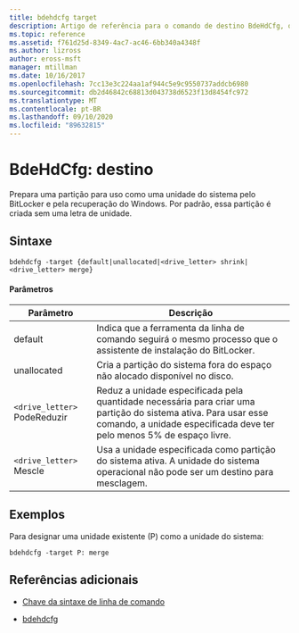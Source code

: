 ```yaml
---
title: bdehdcfg target
description: Artigo de referência para o comando de destino BdeHdCfg, que prepara uma partição para uso como uma unidade do sistema pelo BitLocker e pela recuperação do Windows.
ms.topic: reference
ms.assetid: f761d25d-8349-4ac7-ac46-6bb340a4348f
ms.author: lizross
author: eross-msft
manager: mtillman
ms.date: 10/16/2017
ms.openlocfilehash: 7cc13e3c224aa1af944c5e9c9550737addcb6980
ms.sourcegitcommit: db2d46842c68813d043738d6523f13d8454fc972
ms.translationtype: MT
ms.contentlocale: pt-BR
ms.lasthandoff: 09/10/2020
ms.locfileid: "89632815"
---
```

# <a name="bdehdcfg-target"></a>BdeHdCfg: destino

Prepara uma partição para uso como uma unidade do sistema pelo BitLocker e pela recuperação do Windows. Por padrão, essa partição é criada sem uma letra de unidade.

## <a name="syntax"></a>Sintaxe

```
bdehdcfg -target {default|unallocated|<drive_letter> shrink|<drive_letter> merge}
```

#### <a name="parameters"></a>Parâmetros

| Parâmetro | Descrição |
| --------- | ----------- |
| default | Indica que a ferramenta da linha de comando seguirá o mesmo processo que o assistente de instalação do BitLocker. |
| unallocated | Cria a partição do sistema fora do espaço não alocado disponível no disco. |
| `<drive_letter>` PodeReduzir | Reduz a unidade especificada pela quantidade necessária para criar uma partição do sistema ativa. Para usar esse comando, a unidade especificada deve ter pelo menos 5% de espaço livre. |
| `<drive_letter>` Mescle | Usa a unidade especificada como partição do sistema ativa. A unidade do sistema operacional não pode ser um destino para mesclagem. |

## <a name="examples"></a>Exemplos

Para designar uma unidade existente (P) como a unidade do sistema:

```
bdehdcfg -target P: merge
```

## <a name="additional-references"></a>Referências adicionais

- [Chave da sintaxe de linha de comando](command-line-syntax-key.md)

- [bdehdcfg](bdehdcfg.md)
